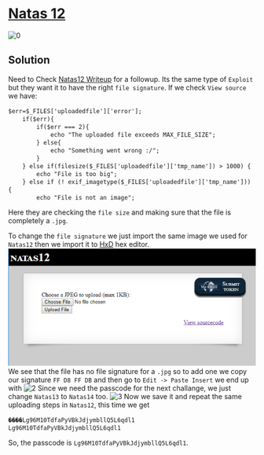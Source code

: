 # [Natas 12](http://natas12.natas.labs.overthewire.org/)

![0](https://github.com/GHAFRI/Writeups/blob/master/Web/OverTheWire/Natas/Natas12/0.png)

## Solution

Need to Check [Natas12 Writeup](https://github.com/GHAFRI/Writeups/blob/master/Web/OverTheWire/Natas/Natas12/Natas12.md) for a followup.
Its the same type of `Exploit` but they want it to have the right `file signature`.
If we check `View source` we have:
```
$err=$_FILES['uploadedfile']['error']; 
    if($err){ 
        if($err === 2){ 
            echo "The uploaded file exceeds MAX_FILE_SIZE"; 
        } else{ 
            echo "Something went wrong :/"; 
        } 
    } else if(filesize($_FILES['uploadedfile']['tmp_name']) > 1000) { 
        echo "File is too big"; 
    } else if (! exif_imagetype($_FILES['uploadedfile']['tmp_name'])) { 
        echo "File is not an image"; 
```
Here they are checking the `file size` and making sure that the file is completely a `.jpg`.

To change the `file signature` we just import the same image we used for `Natas12` then we import it to [HxD](https://mh-nexus.de/en/hxd/) hex editor.
![1](https://github.com/GHAFRI/Writeups/blob/master/Web/OverTheWire/Natas/Natas12/1.png)
We see that the file has no file signature for a `.jpg` so to add one we copy our signature `FF D8 FF DB` and then go to `Edit -> Paste Insert` we end up with
![2](https://github.com/GHAFRI/Writeups/blob/master/Web/OverTheWire/Natas/Natas12/2.png)
Since we need the passcode for the next challange, we just change `Natas13` to `Natas14` too.
![3](https://github.com/GHAFRI/Writeups/blob/master/Web/OverTheWire/Natas/Natas12/3.png)
Now we save it and repeat the same uploading steps in `Natas12`, this time we get
```
����Lg96M10TdfaPyVBkJdjymbllQ5L6qdl1 
Lg96M10TdfaPyVBkJdjymbllQ5L6qdl1
```

So, the passcode is `Lg96M10TdfaPyVBkJdjymbllQ5L6qdl1`.


 		
